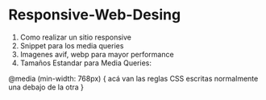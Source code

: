 # Responsive-Web-Desing
1. Como realizar un sitio responsive
2. Snippet para los media queries
3. Imagenes avif, webp para mayor performance
4. Tamaños Estandar para Media Queries:

@media (min-width: 768px) {
acá van las reglas CSS escritas normalmente una debajo de la otra
}
